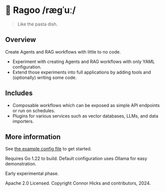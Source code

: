 # 🍝 Ragoo /ræɡˈuː/
> Like the pasta dish.

## Overview
Create Agents and RAG workflows with little to no code.

- Experiment with creating Agents and RAG workflows with only YAML configuration.
- Extend those experiments into full applications by adding tools and (optionally) writing some code.

## Includes
- Composable workflows which can be exposed as simple API endpoints or run on schedules.
- Plugins for various services such as vector databases, LLMs, and data importers.

## More information
See [the example config file](./ragoo.yaml) to get started.

Requires Go 1.22 to build. Default configuration uses Ollama for easy demonstration.

Early experimental phase.

Apache 2.0 Licensed.
Copyright Connor Hicks and contributors, 2024.